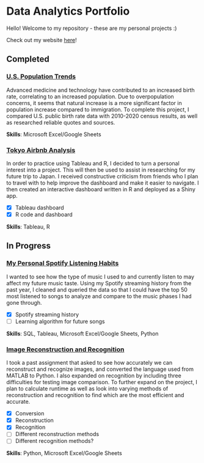 # Data Analytics Portfolio
Hello! Welcome to my repository - these are my personal projects :)

Check out my website [here](https://chloerushing.wixsite.com/da-portfolio)!

## Completed
### [U.S. Population Trends](https://github.com/chloelinli/chloelinli.github.io/tree/main/projects/us_population_trends)
Advanced medicine and technology have contributed to an increased birth rate, correlating to an increased population. Due to overpopulation concerns, it seems that natural increase is a more significant factor in population increase compared to immigration. To complete this project, I compared U.S. public birth rate data with 2010-2020 census results, as well as researched reliable quotes and sources.

**Skills**: Microsoft Excel/Google Sheets

### [Tokyo Airbnb Analysis](https://github.com/chloelinli/chloelinli.github.io/tree/main/projects/tokyo_airbnb_analysis)
In order to practice using Tableau and R, I decided to turn a personal interest into a project. This will then be used to assist in researching for my future trip to Japan. I received constructive criticism from friends who I plan to travel with to help improve the dashboard and make it easier to navigate. I then created an interactive dashboard written in R and deployed as a Shiny app.
- [x] Tableau dashboard
- [x] R code and dashboard

**Skills**: Tableau, R

## In Progress
### [My Personal Spotify Listening Habits](https://github.com/chloelinli/chloelinli.github.io/tree/main/projects/spotify_listening)
I wanted to see how the type of music I used to and currently listen to may affect my future music taste. Using my Spotify streaming history from the past year, I cleaned and queried the data so that I could have the top 50 most listened to songs to analyze and compare to the music phases I had gone through.
- [x] Spotify streaming history
- [ ] Learning algorithm for future songs

**Skills**: SQL, Tableau, Microsoft Excel/Google Sheets, Python

### [Image Reconstruction and Recognition](https://github.com/chloelinli/chloelinli.github.io/tree/main/projects/art_facial_recognition)
I took a past assignment that asked to see how accurately we can reconstruct and recognize images, and converted the language used from MATLAB to Python. I also expanded on recognition by including three difficulties for testing image comparison. To further expand on the project, I plan to calculate runtime as well as look into varying methods of reconstruction and recognition to find which are the most efficient and accurate.
- [x] Conversion
- [x] Reconstruction
- [x] Recognition
- [ ] Different reconstruction methods
- [ ] Different recognition methods?

**Skills**: Python, Microsoft Excel/Google Sheets

